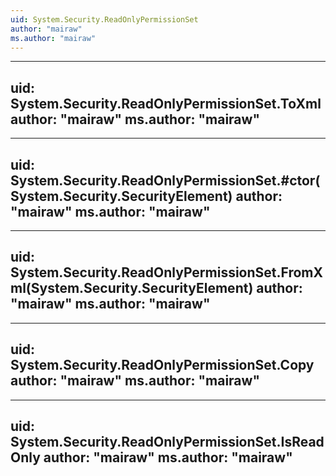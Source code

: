```yaml
---
uid: System.Security.ReadOnlyPermissionSet
author: "mairaw"
ms.author: "mairaw"
---
```


---
uid: System.Security.ReadOnlyPermissionSet.ToXml
author: "mairaw"
ms.author: "mairaw"
---

---
uid: System.Security.ReadOnlyPermissionSet.#ctor(System.Security.SecurityElement)
author: "mairaw"
ms.author: "mairaw"
---

---
uid: System.Security.ReadOnlyPermissionSet.FromXml(System.Security.SecurityElement)
author: "mairaw"
ms.author: "mairaw"
---

---
uid: System.Security.ReadOnlyPermissionSet.Copy
author: "mairaw"
ms.author: "mairaw"
---

---
uid: System.Security.ReadOnlyPermissionSet.IsReadOnly
author: "mairaw"
ms.author: "mairaw"
---
